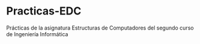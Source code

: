 # Practicas-EDC
Prácticas de la asignatura Estructuras de Computadores del segundo curso de Ingeniería Informática

